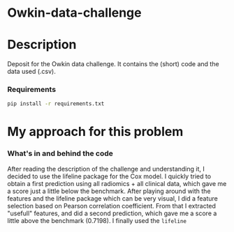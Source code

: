 # Owkin-data-challenge

# Description
Deposit for the Owkin data challenge.
It contains the (short) code and the data used (.csv).
### Requirements
```bash
pip install -r requirements.txt
```

# My approach for this problem
### What's in and behind the code
After reading the description of the challenge and understanding it, I decided to use the lifeline package for the Cox model. 
I quickly tried to obtain a first prediction using all radiomics + all clinical data, which gave me a score just a little below the benchmark. After playing around with the features and the lifeline package which can be very visual, I did a feature selection based on Pearson correlation coefficient. From that I extracted "usefull" features, and did a second prediction, which gave me a score a little above the benchmark (0.7198). I finally used the ```lifeline```
